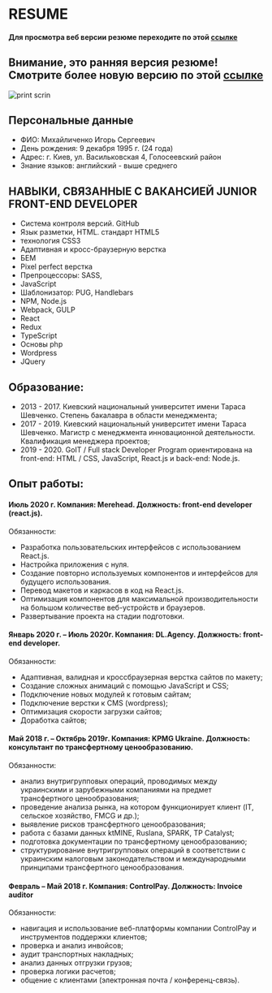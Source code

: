 # RESUME

#### Для просмотра веб версии резюме переходите по этой [ссылке](https://imykhailychenko.github.io/resume-v2/dist/)

## Внимание, это ранняя версия резюме! Смотрите более новую версию по этой [ссылке](https://ihor-mykhailychenko.netlify.app/)

![print scrin](https://avatars0.githubusercontent.com/u/50461642?s=460&v=4)

## Персональные данные

- ФИО: Михайличенко Игорь Сергеевич
- День рождения: 9 декабря 1995 г. (24 года)
- Адрес: г. Киев, ул. Васильковская 4, Голосеевский район
- Знание языков: английский - выше среднего

## НАВЫКИ, СВЯЗАННЫЕ С ВАКАНСИЕЙ JUNIOR FRONT-END DEVELOPER

- Система контроля версий. GitHub
- Язык разметки, HTML. стандарт HTML5
- технология CSS3
- Адаптивная и кросс-браузерную верстка
- БЕM
- Pixel perfect верстка
- Препроцессоры: SASS,
- JavaScript
- Шаблонизатор: PUG, Handlebars
- NPM, Node.js
- Webpack, GULP
- React
- Redux
- TypeScript
- Основы php
- Wordpress
- JQuery

## Образование:

- 2013 - 2017. Киевский национальный университет имени Тараса Шевченко. Степень бакалавра в области менеджмента;
- 2017 - 2019. Киевский национальный университет имени Тараса Шевченко. Магистр с менеджмента инновационной деятельности. Квалификация менеджера проектов;
- 2019 - 2020. GoIT / Full stack Developer Program ориентирована на front-end: HTML / CSS, JavaScript, React.js и back-end: Node.js.

## Опыт работы:

#### Июль 2020 г. Компания: Merehead. Должность: front-end developer (react.js).

Обязанности:
- Разработка пользовательских интерфейсов с использованием React.js.
- Настройка приложения с нуля.
- Создание повторно используемых компонентов и интерфейсов для будущего использования.
- Перевод макетов и каркасов в код на React.js.
- Оптимизация компонентов для максимальной производительности на большом количестве веб-устройств и браузеров.
- Развертывание проекта на стадии подготовки.

#### Январь 2020 г. – Июль 2020г. Компания: DL.Agency. Должность: front-end developer.

Обязанности:
- Адаптивная, валидная и кроссбраузерная верстка сайтов по макету;
- Создание сложных анимаций с помощью JavaScript и CSS;
- Подключение новых модулей к готовым сайтам;
- Подключение верстки к CMS (wordpress);
- Оптимизация скорости загрузки сайтов;
- Доработка сайтов;

#### Май 2018 г. – Октябрь 2019г. Компания: KPMG Ukraine. Должность: консультант по трансфертному ценообразованию.

Обязанности:
- анализ внутригрупповых операций, проводимых между украинскими и зарубежными компаниями на предмет трансфертного ценообразования;
- проведение анализа рынка, на котором функционирует клиент (IT, сельское хозяйство, FMCG и др.);
- выявление рисков трансфертного ценообразования;
- работа с базами данных ktMINE, Ruslana, SPARK, TP Catalyst;
- подготовка документации по трансфертному ценообразованию;
- структурирование внутригрупповых операций в соответствии с украинским налоговым законодательством и международными принципами трансфертного ценообразования.

#### Февраль – Май 2018 г. Компания: ControlPay. Должность: Invoice auditor

Обязанности:
- навигация и использование веб-платформы компании ControlPay и инструментов поддержки клиентов;
- проверка и анализ инвойсов;
- аудит транспортных накладных;
- анализ данных отгрузки грузов;
- проверка логики расчетов;
- общение с клиентами (электронная почта / конференц-связь).

